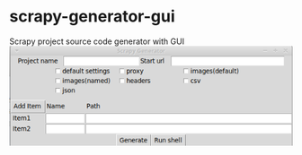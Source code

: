 # scrapy-generator-gui
Scrapy project source code generator with GUI
![GUI](https://github.com/zashib/scrapy-generator-gui/blob/master/img/scrapy_generator.png?raw=true)
